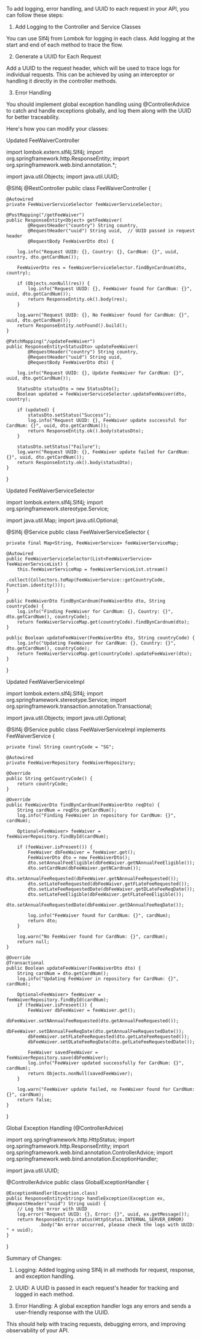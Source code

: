 To add logging, error handling, and UUID to each request in your API, you can follow these steps:

1. Add Logging to the Controller and Service Classes

You can use Slf4j from Lombok for logging in each class. Add logging at the start and end of each method to trace the flow.

2. Generate a UUID for Each Request

Add a UUID to the request header, which will be used to trace logs for individual requests. This can be achieved by using an interceptor or handling it directly in the controller methods.

3. Error Handling

You should implement global exception handling using @ControllerAdvice to catch and handle exceptions globally, and log them along with the UUID for better traceability.

Here's how you can modify your classes:

Updated FeeWaiverController

import lombok.extern.slf4j.Slf4j;
import org.springframework.http.ResponseEntity;
import org.springframework.web.bind.annotation.*;

import java.util.Objects;
import java.util.UUID;

@Slf4j
@RestController
public class FeeWaiverController {

    @Autowired
    private FeeWaiverServiceSelector feeWaiverServiceSelector;

    @PostMapping("/getFeeWaiver")
    public ResponseEntity<Object> getFeeWaiver(
            @RequestHeader("country") String country,
            @RequestHeader("uuid") String uuid,  // UUID passed in request header
            @RequestBody FeeWaiverDto dto) {

        log.info("Request UUID: {}, Country: {}, CardNum: {}", uuid, country, dto.getCardNum());

        FeeWaiverDto res = feeWaiverServiceSelector.findBynCardnum(dto, country);

        if (Objects.nonNull(res)) {
            log.info("Request UUID: {}, FeeWaiver found for CardNum: {}", uuid, dto.getCardNum());
            return ResponseEntity.ok().body(res);
        }

        log.warn("Request UUID: {}, No FeeWaiver found for CardNum: {}", uuid, dto.getCardNum());
        return ResponseEntity.notFound().build();
    }

    @PatchMapping("/updateFeeWaiver")
    public ResponseEntity<StatusDto> updateFeeWaiver(
            @RequestHeader("country") String country,
            @RequestHeader("uuid") String uuid,
            @RequestBody FeeWaiverDto dto) {

        log.info("Request UUID: {}, Update FeeWaiver for CardNum: {}", uuid, dto.getCardNum());

        StatusDto statusDto = new StatusDto();
        Boolean updated = feeWaiverServiceSelector.updateFeeWaiver(dto, country);

        if (updated) {
            statusDto.setStatus("Success");
            log.info("Request UUID: {}, FeeWaiver update successful for CardNum: {}", uuid, dto.getCardNum());
            return ResponseEntity.ok().body(statusDto);
        }

        statusDto.setStatus("Failure");
        log.warn("Request UUID: {}, FeeWaiver update failed for CardNum: {}", uuid, dto.getCardNum());
        return ResponseEntity.ok().body(statusDto);
    }
}

Updated FeeWaiverServiceSelector

import lombok.extern.slf4j.Slf4j;
import org.springframework.stereotype.Service;

import java.util.Map;
import java.util.Optional;

@Slf4j
@Service
public class FeeWaiverServiceSelector {

    private final Map<String, FeeWaiverService> feeWaiverServiceMap;

    @Autowired
    public FeeWaiverServiceSelector(List<FeeWaiverService> feeWaiverServiceList) {
        this.feeWaiverServiceMap = feeWaiverServiceList.stream()
                .collect(Collectors.toMap(FeeWaiverService::getCountryCode, Function.identity()));
    }

    public FeeWaiverDto findBynCardnum(FeeWaiverDto dto, String countryCode) {
        log.info("Finding FeeWaiver for CardNum: {}, Country: {}", dto.getCardNum(), countryCode);
        return feeWaiverServiceMap.get(countryCode).findBynCardnum(dto);
    }

    public Boolean updateFeeWaiver(FeeWaiverDto dto, String countryCode) {
        log.info("Updating FeeWaiver for CardNum: {}, Country: {}", dto.getCardNum(), countryCode);
        return feeWaiverServiceMap.get(countryCode).updateFeeWaiver(dto);
    }
}

Updated FeeWaiverServiceImpl

import lombok.extern.slf4j.Slf4j;
import org.springframework.stereotype.Service;
import org.springframework.transaction.annotation.Transactional;

import java.util.Objects;
import java.util.Optional;

@Slf4j
@Service
public class FeeWaiverServiceImpl implements FeeWaiverService {

    private final String countryCode = "SG";

    @Autowired
    private FeeWaiverRepository feeWaiverRepository;

    @Override
    public String getCountryCode() {
        return countryCode;
    }

    @Override
    public FeeWaiverDto findBynCardnum(FeeWaiverDto reqDto) {
        String cardNum = reqDto.getCardNum();
        log.info("Finding FeeWaiver in repository for CardNum: {}", cardNum);

        Optional<FeeWaiver> feeWaiver = feeWaiverRepository.findById(cardNum);

        if (feeWaiver.isPresent()) {
            FeeWaiver dbFeeWaiver = feeWaiver.get();
            FeeWaiverDto dto = new FeeWaiverDto();
            dto.setAnnualFeeEligible(dbFeeWaiver.getNAnnualFeeEligible());
            dto.setCardNum(dbFeeWaiver.getNCardnum());
            dto.setAnnualFeeRequested(dbFeeWaiver.getNAnnualFeeRequested());
            dto.setLateFeeRequested(dbFeeWaiver.getFLateFeeRequested());
            dto.setLateFeeRequestedDate(dbFeeWaiver.getDLateFeeReqDate());
            dto.setLateFeeEligible(dbFeeWaiver.getFLateFeeEligible());
            dto.setAnnualFeeRequestedDate(dbFeeWaiver.getDAnnualFeeReqDate());

            log.info("FeeWaiver found for CardNum: {}", cardNum);
            return dto;
        }

        log.warn("No FeeWaiver found for CardNum: {}", cardNum);
        return null;
    }

    @Override
    @Transactional
    public Boolean updateFeeWaiver(FeeWaiverDto dto) {
        String cardNum = dto.getCardNum();
        log.info("Updating FeeWaiver in repository for CardNum: {}", cardNum);

        Optional<FeeWaiver> feeWaiver = feeWaiverRepository.findById(cardNum);
        if (feeWaiver.isPresent()) {
            FeeWaiver dbFeeWaiver = feeWaiver.get();
            dbFeeWaiver.setNAnnualFeeRequested(dto.getAnnualFeeRequested());
            dbFeeWaiver.setDAnnualFeeReqDate(dto.getAnnualFeeRequestedDate());
            dbFeeWaiver.setFLateFeeRequested(dto.getLateFeeRequested());
            dbFeeWaiver.setDLateFeeReqDate(dto.getLateFeeRequestedDate());

            FeeWaiver savedFeeWaiver = feeWaiverRepository.save(dbFeeWaiver);
            log.info("FeeWaiver updated successfully for CardNum: {}", cardNum);
            return Objects.nonNull(savedFeeWaiver);
        }

        log.warn("FeeWaiver update failed, no FeeWaiver found for CardNum: {}", cardNum);
        return false;
    }
}

Global Exception Handling (@ControllerAdvice)

import org.springframework.http.HttpStatus;
import org.springframework.http.ResponseEntity;
import org.springframework.web.bind.annotation.ControllerAdvice;
import org.springframework.web.bind.annotation.ExceptionHandler;

import java.util.UUID;

@ControllerAdvice
public class GlobalExceptionHandler {

    @ExceptionHandler(Exception.class)
    public ResponseEntity<String> handleException(Exception ex, @RequestHeader("uuid") String uuid) {
        // Log the error with UUID
        log.error("Request UUID: {}, Error: {}", uuid, ex.getMessage());
        return ResponseEntity.status(HttpStatus.INTERNAL_SERVER_ERROR)
                .body("An error occurred, please check the logs with UUID: " + uuid);
    }
}

Summary of Changes:

1. Logging: Added logging using Slf4j in all methods for request, response, and exception handling.


2. UUID: A UUID is passed in each request's header for tracking and logged in each method.


3. Error Handling: A global exception handler logs any errors and sends a user-friendly response with the UUID.



This should help with tracing requests, debugging errors, and improving observability of your API.
